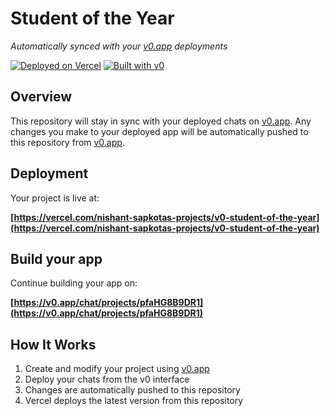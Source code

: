 # Student of the Year

*Automatically synced with your [v0.app](https://v0.app) deployments*

[![Deployed on Vercel](https://img.shields.io/badge/Deployed%20on-Vercel-black?style=for-the-badge&logo=vercel)](https://vercel.com/nishant-sapkotas-projects/v0-student-of-the-year)
[![Built with v0](https://img.shields.io/badge/Built%20with-v0.app-black?style=for-the-badge)](https://v0.app/chat/projects/pfaHG8B9DR1)

## Overview

This repository will stay in sync with your deployed chats on [v0.app](https://v0.app).
Any changes you make to your deployed app will be automatically pushed to this repository from [v0.app](https://v0.app).

## Deployment

Your project is live at:

**[https://vercel.com/nishant-sapkotas-projects/v0-student-of-the-year](https://vercel.com/nishant-sapkotas-projects/v0-student-of-the-year)**

## Build your app

Continue building your app on:

**[https://v0.app/chat/projects/pfaHG8B9DR1](https://v0.app/chat/projects/pfaHG8B9DR1)**

## How It Works

1. Create and modify your project using [v0.app](https://v0.app)
2. Deploy your chats from the v0 interface
3. Changes are automatically pushed to this repository
4. Vercel deploys the latest version from this repository
